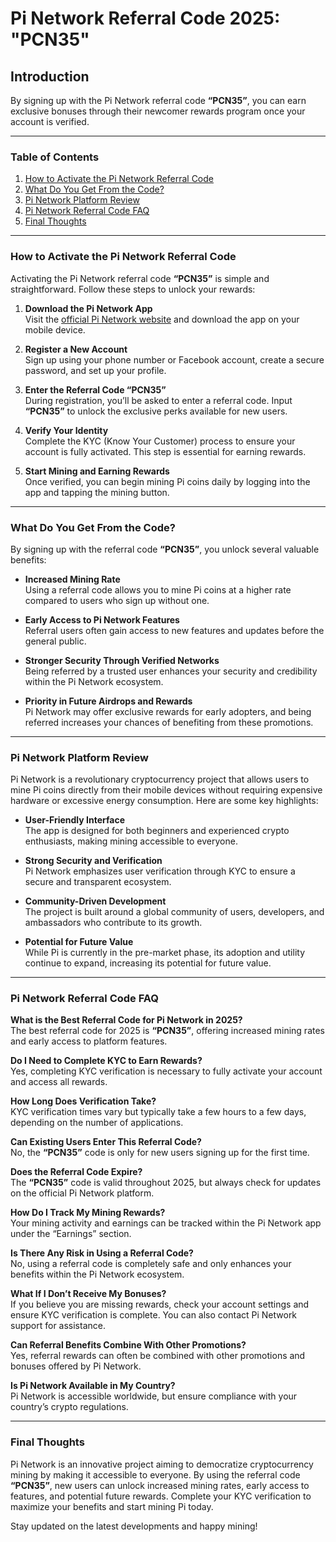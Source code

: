 # Pi Network Referral Code 2025: "PCN35"

## Introduction
By signing up with the Pi Network referral code **“PCN35”**, you can earn exclusive bonuses through their newcomer rewards program once your account is verified.

---

### Table of Contents

1. [How to Activate the Pi Network Referral Code](#how-to-activate-the-pi-network-referral-code)
2. [What Do You Get From the Code?](#what-do-you-get-from-the-code)
3. [Pi Network Platform Review](#pi-network-platform-review)
4. [Pi Network Referral Code FAQ](#pi-network-referral-code-faq)
5. [Final Thoughts](#final-thoughts)

---

### How to Activate the Pi Network Referral Code

Activating the Pi Network referral code **“PCN35”** is simple and straightforward. Follow these steps to unlock your rewards:

1. **Download the Pi Network App**  
   Visit the [official Pi Network website](https://minepi.com/) and download the app on your mobile device.

2. **Register a New Account**  
   Sign up using your phone number or Facebook account, create a secure password, and set up your profile.

3. **Enter the Referral Code “PCN35”**  
   During registration, you’ll be asked to enter a referral code. Input **“PCN35”** to unlock the exclusive perks available for new users.

4. **Verify Your Identity**  
   Complete the KYC (Know Your Customer) process to ensure your account is fully activated. This step is essential for earning rewards.

5. **Start Mining and Earning Rewards**  
   Once verified, you can begin mining Pi coins daily by logging into the app and tapping the mining button.

---

### What Do You Get From the Code?

By signing up with the referral code **“PCN35”**, you unlock several valuable benefits:

- **Increased Mining Rate**  
  Using a referral code allows you to mine Pi coins at a higher rate compared to users who sign up without one.

- **Early Access to Pi Network Features**  
  Referral users often gain access to new features and updates before the general public.

- **Stronger Security Through Verified Networks**  
  Being referred by a trusted user enhances your security and credibility within the Pi Network ecosystem.

- **Priority in Future Airdrops and Rewards**  
  Pi Network may offer exclusive rewards for early adopters, and being referred increases your chances of benefiting from these promotions.

---

### Pi Network Platform Review

Pi Network is a revolutionary cryptocurrency project that allows users to mine Pi coins directly from their mobile devices without requiring expensive hardware or excessive energy consumption. Here are some key highlights:

- **User-Friendly Interface**  
  The app is designed for both beginners and experienced crypto enthusiasts, making mining accessible to everyone.

- **Strong Security and Verification**  
  Pi Network emphasizes user verification through KYC to ensure a secure and transparent ecosystem.

- **Community-Driven Development**  
  The project is built around a global community of users, developers, and ambassadors who contribute to its growth.

- **Potential for Future Value**  
  While Pi is currently in the pre-market phase, its adoption and utility continue to expand, increasing its potential for future value.

---

### Pi Network Referral Code FAQ

**What is the Best Referral Code for Pi Network in 2025?**  
The best referral code for 2025 is **“PCN35”**, offering increased mining rates and early access to platform features.

**Do I Need to Complete KYC to Earn Rewards?**  
Yes, completing KYC verification is necessary to fully activate your account and access all rewards.

**How Long Does Verification Take?**  
KYC verification times vary but typically take a few hours to a few days, depending on the number of applications.

**Can Existing Users Enter This Referral Code?**  
No, the **“PCN35”** code is only for new users signing up for the first time.

**Does the Referral Code Expire?**  
The **“PCN35”** code is valid throughout 2025, but always check for updates on the official Pi Network platform.

**How Do I Track My Mining Rewards?**  
Your mining activity and earnings can be tracked within the Pi Network app under the “Earnings” section.

**Is There Any Risk in Using a Referral Code?**  
No, using a referral code is completely safe and only enhances your benefits within the Pi Network ecosystem.

**What If I Don’t Receive My Bonuses?**  
If you believe you are missing rewards, check your account settings and ensure KYC verification is complete. You can also contact Pi Network support for assistance.

**Can Referral Benefits Combine With Other Promotions?**  
Yes, referral rewards can often be combined with other promotions and bonuses offered by Pi Network.

**Is Pi Network Available in My Country?**  
Pi Network is accessible worldwide, but ensure compliance with your country’s crypto regulations.

---

### Final Thoughts

Pi Network is an innovative project aiming to democratize cryptocurrency mining by making it accessible to everyone. By using the referral code **“PCN35”**, new users can unlock increased mining rates, early access to features, and potential future rewards. Complete your KYC verification to maximize your benefits and start mining Pi today.

Stay updated on the latest developments and happy mining!
